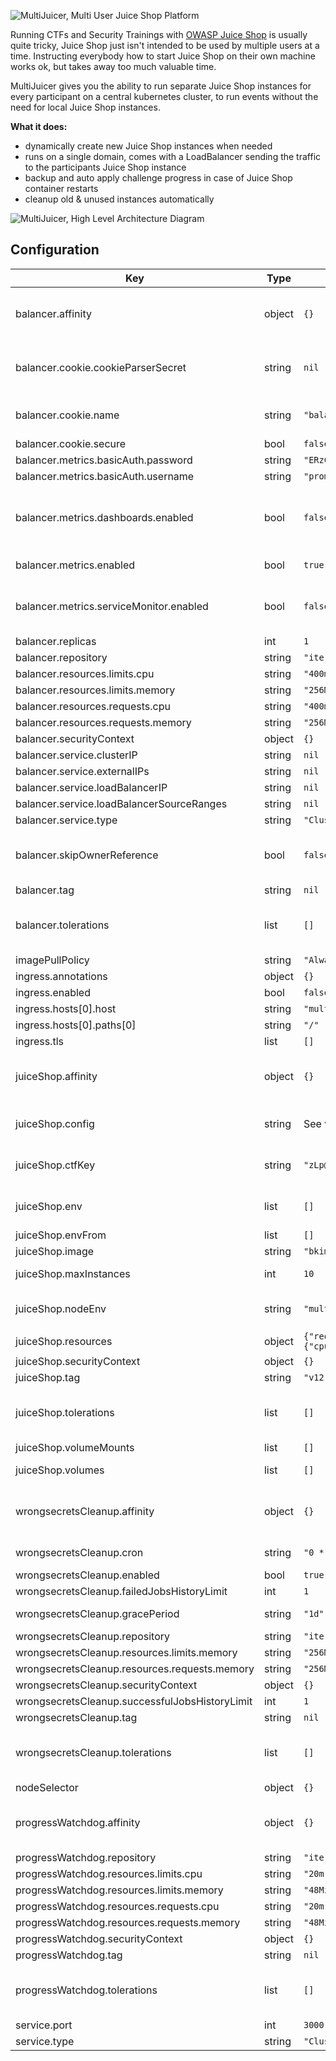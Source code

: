 ![MultiJuicer, Multi User Juice Shop Platform](https://raw.githubusercontent.com/iteratec/multi-juicer/main/images/multijuicer-cover.svg)

Running CTFs and Security Trainings with [OWASP Juice Shop](https://github.com/bkimminich/juice-shop) is usually quite tricky, Juice Shop just isn't intended to be used by multiple users at a time.
Instructing everybody how to start Juice Shop on their own machine works ok, but takes away too much valuable time.

MultiJuicer gives you the ability to run separate Juice Shop instances for every participant on a central kubernetes cluster, to run events without the need for local Juice Shop instances.

**What it does:**

- dynamically create new Juice Shop instances when needed
- runs on a single domain, comes with a LoadBalancer sending the traffic to the participants Juice Shop instance
- backup and auto apply challenge progress in case of Juice Shop container restarts
- cleanup old & unused instances automatically

![MultiJuicer, High Level Architecture Diagram](https://raw.githubusercontent.com/iteratec/multi-juicer/main/high-level-architecture.svg)

## Configuration

| Key                                         | Type   | Default                                        | Description                                                                                                                                                                                                                                                         |
| ------------------------------------------- | ------ | ---------------------------------------------- | ------------------------------------------------------------------------------------------------------------------------------------------------------------------------------------------------------------------------------------------------------------------- |
| balancer.affinity                           | object | `{}`                                           | Optional Configure kubernetes scheduling affinity for the created JuiceShops (see: https://kubernetes.io/docs/concepts/scheduling-eviction/assign-pod-node/#affinity-and-anti-affinity)                                                                             |
| balancer.cookie.cookieParserSecret          | string | `nil`                                          | Set this to a fixed random alpa-numeric string (recommended length 24 chars). If not set this get randomly generated with every helm upgrade, each rotation invalidates all active cookies / sessions requirering users to login again.                             |
| balancer.cookie.name                        | string | `"balancer"`                                   | Changes the cookies name used to identify teams. Note will automatically be prefixed with "\_\_Secure-" when balancer.cookie.secure is set to `true`                                                                                                                |
| balancer.cookie.secure                      | bool   | `false`                                        |                                                                                                                                                                                                                                                                     |
| balancer.metrics.basicAuth.password         | string | `"ERzCT4pwBDxfCKRGmfrMa8KQ8sXf8GKy"`           | Should be changed when metrics are enabled.                                                                                                                                                                                                                         |
| balancer.metrics.basicAuth.username         | string | `"prometheus-scraper"`                         |                                                                                                                                                                                                                                                                     |
| balancer.metrics.dashboards.enabled         | bool   | `false`                                        | if true, creates a Grafana Dashboard Config Map. (also requires metrics.enabled to be true). These will automatically be imported by Grafana when using the Grafana helm chart, see: https://github.com/helm/charts/tree/main/stable/grafana#sidecar-for-dashboards |
| balancer.metrics.enabled                    | bool   | `true`                                         | enables prometheus metrics for the balancer. If set to true you should change the prometheus-scraper password                                                                                                                                                       |
| balancer.metrics.serviceMonitor.enabled     | bool   | `false`                                        | If true, creates a Prometheus Operator ServiceMonitor (also requires metrics.enabled to be true). This will also deploy a servicemonitor which monitors metrics from the Juice Shop instances                                                                       |
| balancer.replicas                           | int    | `1`                                            | Number of replicas of the wrongsecrets-balancer deployment                                                                                                                                                                                                                 |
| balancer.repository                         | string | `"iteratec/wrongsecrets-balancer"`                    |                                                                                                                                                                                                                                                                     |
| balancer.resources.limits.cpu               | string | `"400m"`                                       |                                                                                                                                                                                                                                                                     |
| balancer.resources.limits.memory            | string | `"256Mi"`                                      |                                                                                                                                                                                                                                                                     |
| balancer.resources.requests.cpu             | string | `"400m"`                                       |                                                                                                                                                                                                                                                                     |
| balancer.resources.requests.memory          | string | `"256Mi"`                                      |                                                                                                                                                                                                                                                                     |
| balancer.securityContext                    | object | `{}`                                           |                                                                                                                                                                                                                                                                     |
| balancer.service.clusterIP                  | string | `nil`                                          | internal cluster service IP                                                                                                                                                                                                                                         |
| balancer.service.externalIPs                | string | `nil`                                          | IP address to assign to load balancer (if supported)                                                                                                                                                                                                                |
| balancer.service.loadBalancerIP             | string | `nil`                                          | IP address to assign to load balancer (if supported)                                                                                                                                                                                                                |
| balancer.service.loadBalancerSourceRanges   | string | `nil`                                          | list of IP CIDRs allowed access to lb (if supported)                                                                                                                                                                                                                |
| balancer.service.type                       | string | `"ClusterIP"`                                  | Kubernetes service type                                                                                                                                                                                                                                             |
| balancer.skipOwnerReference                 | bool   | `false`                                        | If set to true this skips setting ownerReferences on the teams JuiceShop Deployment and Services. This lets MultiJuicer run in older kubernetes cluster which don't support the reference type or the app/v1 deployment type                                        |
| balancer.tag                                | string | `nil`                                          |                                                                                                                                                                                                                                                                     |
| balancer.tolerations                        | list   | `[]`                                           | Optional Configure kubernetes toleration for the created JuiceShops (see: https://kubernetes.io/docs/concepts/scheduling-eviction/taint-and-toleration/)                                                                                                            |
| imagePullPolicy                             | string | `"Always"`                                     |                                                                                                                                                                                                                                                                     |
| ingress.annotations                         | object | `{}`                                           |                                                                                                                                                                                                                                                                     |
| ingress.enabled                             | bool   | `false`                                        |                                                                                                                                                                                                                                                                     |
| ingress.hosts[0].host                       | string | `"multi-juicer.local"`                         |                                                                                                                                                                                                                                                                     |
| ingress.hosts[0].paths[0]                   | string | `"/"`                                          |                                                                                                                                                                                                                                                                     |
| ingress.tls                                 | list   | `[]`                                           |                                                                                                                                                                                                                                                                     |
| juiceShop.affinity                          | object | `{}`                                           | Optional Configure kubernetes scheduling affinity for the created JuiceShops (see: https://kubernetes.io/docs/concepts/scheduling-eviction/assign-pod-node/#affinity-and-anti-affinity)                                                                             |
| juiceShop.config                            | string | See values.yaml for full details               | Specify a custom Juice Shop config.yaml. See the JuiceShop Config Docs for more detail: https://pwning.owasp-juice.shop/part1/customization.html#yaml-configuration-file                                                                                            |
| juiceShop.ctfKey                            | string | `"zLp@.-6fMW6L-7R3b!9uR_K!NfkkTr"`             | Change the key when hosting a CTF event. This key gets used to generate the challenge flags. See: https://pwning.owasp-juice.shop/part1/ctf.html#overriding-the-ctfkey                                                                                              |
| juiceShop.env                               | list   | `[]`                                           | Optional environment variables to set for each JuiceShop instance (see: https://kubernetes.io/docs/tasks/inject-data-application/define-environment-variable-container/)                                                                                            |
| juiceShop.envFrom                           | list   | `[]`                                           |                                                                                                                                                                                                                                                                     |
| juiceShop.image                             | string | `"bkimminich/juice-shop"`                      | Juice Shop Image to use                                                                                                                                                                                                                                             |
| juiceShop.maxInstances                      | int    | `10`                                           | Specifies how many JuiceShop instances MultiJuicer should start at max. Set to -1 to remove the max Juice Shop instance cap                                                                                                                                         |
| juiceShop.nodeEnv                           | string | `"multi-juicer"`                               | Specify a custom NODE_ENV for JuiceShop. If value is changed to something other than 'multi-juicer' it's not possible to set a custom config via `juiceShop.config`.                                                                                                |
| juiceShop.resources                         | object | `{"requests":{"cpu":"150m","memory":"200Mi"}}` | Optional resources definitions to set for each JuiceShop instance                                                                                                                                                                                                   |
| juiceShop.securityContext                   | object | `{}`                                           |                                                                                                                                                                                                                                                                     |
| juiceShop.tag                               | string | `"v12.8.1"`                                    |                                                                                                                                                                                                                                                                     |
| juiceShop.tolerations                       | list   | `[]`                                           | Optional Configure kubernetes toleration for the created JuiceShops (see: https://kubernetes.io/docs/concepts/scheduling-eviction/taint-and-toleration/)                                                                                                            |
| juiceShop.volumeMounts                      | list   | `[]`                                           |                                                                                                                                                                                                                                                                     |
| juiceShop.volumes                           | list   | `[]`                                           | Optional Volumes to set for each JuiceShop instance (see: https://kubernetes.io/docs/concepts/storage/volumes/)                                                                                                                                                     |
| wrongsecretsCleanup.affinity                   | object | `{}`                                           | Optional Configure kubernetes scheduling affinity for the wrongsecretsCleanup Job(see: https://kubernetes.io/docs/concepts/scheduling-eviction/assign-pod-node/#affinity-and-anti-affinity)                                                                            |
| wrongsecretsCleanup.cron                       | string | `"0 * * * *"`                                  | Cron in which the clean up job is run. Defaults to once in an hour. Change this if your grace period if shorter than 1 hour                                                                                                                                         |
| wrongsecretsCleanup.enabled                    | bool   | `true`                                         |                                                                                                                                                                                                                                                                     |
| wrongsecretsCleanup.failedJobsHistoryLimit     | int    | `1`                                            |                                                                                                                                                                                                                                                                     |
| wrongsecretsCleanup.gracePeriod                | string | `"1d"`                                         | Specifies when Juice Shop instances will be deleted when unused for that period.                                                                                                                                                                                    |
| wrongsecretsCleanup.repository                 | string | `"iteratec/cleaner"`                           |                                                                                                                                                                                                                                                                     |
| wrongsecretsCleanup.resources.limits.memory    | string | `"256Mi"`                                      |                                                                                                                                                                                                                                                                     |
| wrongsecretsCleanup.resources.requests.memory  | string | `"256Mi"`                                      |                                                                                                                                                                                                                                                                     |
| wrongsecretsCleanup.securityContext            | object | `{}`                                           |                                                                                                                                                                                                                                                                     |
| wrongsecretsCleanup.successfulJobsHistoryLimit | int    | `1`                                            |                                                                                                                                                                                                                                                                     |
| wrongsecretsCleanup.tag                        | string | `nil`                                          |                                                                                                                                                                                                                                                                     |
| wrongsecretsCleanup.tolerations                | list   | `[]`                                           | Optional Configure kubernetes toleration for the wrongsecretsCleanup Job (see: https://kubernetes.io/docs/concepts/scheduling-eviction/taint-and-toleration/)                                                                                                          |
| nodeSelector                                | object | `{}`                                           |                                                                                                                                                                                                                                                                     |
| progressWatchdog.affinity                   | object | `{}`                                           | Optional Configure kubernetes scheduling affinity for the ProgressWatchdog (see: https://kubernetes.io/docs/concepts/scheduling-eviction/assign-pod-node/#affinity-and-anti-affinity)                                                                               |
| progressWatchdog.repository                 | string | `"iteratec/progress-watchdog"`                 |                                                                                                                                                                                                                                                                     |
| progressWatchdog.resources.limits.cpu       | string | `"20m"`                                        |                                                                                                                                                                                                                                                                     |
| progressWatchdog.resources.limits.memory    | string | `"48Mi"`                                       |                                                                                                                                                                                                                                                                     |
| progressWatchdog.resources.requests.cpu     | string | `"20m"`                                        |                                                                                                                                                                                                                                                                     |
| progressWatchdog.resources.requests.memory  | string | `"48Mi"`                                       |                                                                                                                                                                                                                                                                     |
| progressWatchdog.securityContext            | object | `{}`                                           |                                                                                                                                                                                                                                                                     |
| progressWatchdog.tag                        | string | `nil`                                          |                                                                                                                                                                                                                                                                     |
| progressWatchdog.tolerations                | list   | `[]`                                           | Optional Configure kubernetes toleration for the ProgressWatchdog (see: https://kubernetes.io/docs/concepts/scheduling-eviction/taint-and-toleration/)                                                                                                              |
| service.port                                | int    | `3000`                                         |                                                                                                                                                                                                                                                                     |
| service.type                                | string | `"ClusterIP"`                                  |                                                                                                                                                                                                                                                                     |
